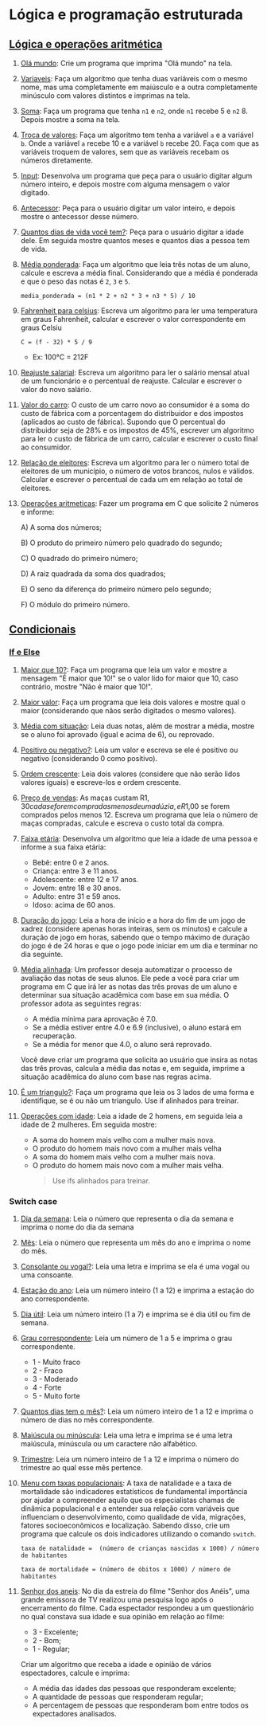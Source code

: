 # Lógica e programação estruturada

## [Lógica e operações aritmética](https://github.com/andre-jnr/exercicios-c/tree/main/01%20-%20l%C3%B3gica%20e%20opera%C3%A7%C3%B5es%20aritm%C3%A9ticas)

1. [Olá mundo](https://github.com/andre-jnr/exercicios-c/blob/main/01%20-%20l%C3%B3gica%20e%20opera%C3%A7%C3%B5es%20aritm%C3%A9ticas/01-ola_mundo.c): Crie um programa que imprima "Olá mundo" na tela.

1. [Variaveis](https://github.com/andre-jnr/exercicios-c/blob/main/01%20-%20l%C3%B3gica%20e%20opera%C3%A7%C3%B5es%20aritm%C3%A9ticas/02-variaveis.c): Faça um algoritmo que tenha duas variáveis com o mesmo nome, mas uma completamente em maiúsculo e a outra completamente minúsculo com valores distintos e imprimas na tela.

1. [Soma](https://github.com/andre-jnr/exercicios-c/blob/main/01%20-%20l%C3%B3gica%20e%20opera%C3%A7%C3%B5es%20aritm%C3%A9ticas/03-soma.c): Faça um programa que tenha `n1` e `n2`, onde `n1` recebe 5 e `n2` 8. Depois mostre a soma na tela.

1. [Troca de valores](https://github.com/andre-jnr/exercicios-c/blob/main/01%20-%20l%C3%B3gica%20e%20opera%C3%A7%C3%B5es%20aritm%C3%A9ticas/04-troca_de_valores.c): Faça um algoritmo tem tenha a variável `a` e a variável `b`. Onde a variável `a` recebe 10 e a variável `b` recebe 20. Faça com que as variáveis troquem de valores, sem que as variáveis recebam os números diretamente.

1. [Input](https://github.com/andre-jnr/exercicios-c/blob/main/01%20-%20l%C3%B3gica%20e%20opera%C3%A7%C3%B5es%20aritm%C3%A9ticas/05-input.c): Desenvolva um programa que peça para o usuário digitar algum número inteiro, e depois mostre com alguma mensagem o valor digitado.

1. [Antecessor](https://github.com/andre-jnr/exercicios-c/blob/main/01%20-%20l%C3%B3gica%20e%20opera%C3%A7%C3%B5es%20aritm%C3%A9ticas/06-antecessor.c): Peça para o usuário digitar um valor inteiro, e depois mostre o antecessor desse número.

1. [Quantos dias de vida você tem?](https://github.com/andre-jnr/exercicios-c/blob/main/01%20-%20l%C3%B3gica%20e%20opera%C3%A7%C3%B5es%20aritm%C3%A9ticas/07-quantos_dias_vc_tem.c): Peça para o usuário digitar a idade dele. Em seguida mostre quantos meses e quantos dias a pessoa tem de vida.

1. [Média ponderada](https://github.com/andre-jnr/exercicios-c/blob/main/01%20-%20l%C3%B3gica%20e%20opera%C3%A7%C3%B5es%20aritm%C3%A9ticas/08-media_ponderada.c): Faça um algoritmo que leia três notas de um aluno, calcule e escreva a média final. Considerando que a média é ponderada e que o peso das notas é `2`, `3` e `5`.

   ```
   media_ponderada = (n1 * 2 + n2 * 3 + n3 * 5) / 10

   ```

1. [Fahrenheit para celsius](https://github.com/andre-jnr/exercicios-c/blob/main/01%20-%20l%C3%B3gica%20e%20opera%C3%A7%C3%B5es%20aritm%C3%A9ticas/09-fahrenheit_para_celsius.c): Escreva um algoritmo para ler uma temperatura em graus Fahrenheit, calcular e escrever o valor correspondente em graus Celsiu

   ```
   C = (f - 32) * 5 / 9
   ```

   - Ex: 100°C = 212F

1. [Reajuste salarial](https://github.com/andre-jnr/exercicios-c/blob/main/01%20-%20l%C3%B3gica%20e%20opera%C3%A7%C3%B5es%20aritm%C3%A9ticas/10-reajuste_de_salario.c): Escreva um algoritmo para ler o salário mensal atual de um funcionário e o percentual de reajuste. Calcular e escrever o valor do novo salário.

1. [Valor do carro](https://github.com/andre-jnr/exercicios-c/blob/main/01%20-%20l%C3%B3gica%20e%20opera%C3%A7%C3%B5es%20aritm%C3%A9ticas/11-valor_carro.c): O custo de um carro novo ao consumidor é a soma do custo de fábrica com a porcentagem do distribuidor e dos impostos (aplicados ao custo de fábrica). Supondo que O percentual do distribuidor seja de 28% e os impostos de 45%, escrever um algoritmo para ler o custo de fábrica de um carro, calcular e escrever o custo final ao consumidor.

1. [Relação de eleitores](https://github.com/andre-jnr/exercicios-c/blob/main/01%20-%20l%C3%B3gica%20e%20opera%C3%A7%C3%B5es%20aritm%C3%A9ticas/12-relacao_de_eleitores.c): Escreva um algoritmo para ler o número total de eleitores de um município, o número de votos brancos, nulos e válidos. Calcular e escrever o percentual de cada um em relação ao total de eleitores.

1. [Operações aritmeticas](https://github.com/andre-jnr/exercicios-c/blob/main/01%20-%20l%C3%B3gica%20e%20opera%C3%A7%C3%B5es%20aritm%C3%A9ticas/13-opera%C3%A7oes_aritmeticas.c): Fazer um programa em C que solicite 2 números e informe:

   A) A soma dos números;

   B) O produto do primeiro número pelo quadrado do segundo;

   C) O quadrado do primeiro número;

   D) A raiz quadrada da soma dos quadrados;

   E) O seno da diferença do primeiro número pelo segundo;

   F) O módulo do primeiro número.

## [Condicionais](https://github.com/andre-jnr/exercicios-c/tree/main/02%20-%20condicionais)

### [If e Else](https://github.com/andre-jnr/exercicios-c/blob/main/02%20-%20condicionais/If%20e%20else)

1. [Maior que 10?](https://github.com/andre-jnr/exercicios-c/blob/main/02%20-%20condicionais/If%20e%20else/01-maiorQue10.c): Faça um programa que leia um valor e mostre a mensagem "É maior que 10!" se o valor lido for maior que 10, caso contrário, mostre "Não é maior que 10!".

1. [Maior valor](https://github.com/andre-jnr/exercicios-c/blob/main/02%20-%20condicionais/If%20e%20else/02-maior.c): Faça um programa que leia dois valores e mostre qual o maior (considerando que nãos serão digitados o mesmo valores).

1. [Média com situação](https://github.com/andre-jnr/exercicios-c/blob/main/02%20-%20condicionais/If%20e%20else/03-media_com_situa%C3%A7%C3%A3o.c): Leia duas notas, além de mostrar a média, mostre se o aluno foi aprovado (igual e acima de 6), ou reprovado.

1. [Positivo ou negativo?](https://github.com/andre-jnr/exercicios-c/blob/main/02%20-%20condicionais/If%20e%20else/04-positivo_ou_negativo.c): Leia um valor e escreva se ele é positivo ou negativo (considerando 0 como positivo).

1. [Ordem crescente](https://github.com/andre-jnr/exercicios-c/blob/main/02%20-%20condicionais/If%20e%20else/05-ordem_crescente.c): Leia dois valores (considere que não serão lidos valores iguais) e escreve-los e ordem crescente.

1. [Preço de vendas](https://github.com/andre-jnr/exercicios-c/blob/main/02%20-%20condicionais/If%20e%20else/06-valor_ma%C3%A7a.c): As maças custam R$1,30 cada se forem compradas menos de uma dúzia, e R$1,00 se forem comprados pelos menos 12. Escreva um programa que leia o número de maças compradas, calcule e escreva o custo total da compra.

1. [Faixa etária](https://github.com/andre-jnr/exercicios-c/blob/main/02%20-%20condicionais/If%20e%20else/07-faixa-etaria.c): Desenvolva um algoritmo que leia a idade de uma pessoa e informe a sua faixa etária:

   - Bebê: entre 0 e 2 anos.
   - Criança: entre 3 e 11 anos.
   - Adolescente: entre 12 e 17 anos.
   - Jovem: entre 18 e 30 anos.
   - Adulto: entre 31 e 59 anos.
   - Idoso: acima de 60 anos.

1. [Duração do jogo](https://github.com/andre-jnr/exercicios-c/blob/main/02%20-%20condicionais/If%20e%20else/08-duracao_xadrez.c): Leia a hora de início e a hora do fim de um jogo de xadrez (considere apenas horas inteiras, sem os minutos) e calcule a duração de jogo em horas, sabendo que o tempo máximo de duração do jogo é de 24 horas e que o jogo pode iniciar em um dia e terminar no dia seguinte.

1. [Média alinhada](https://github.com/andre-jnr/exercicios-c/blob/main/02%20-%20condicionais/If%20e%20else/09-mediaAlinhada.c): Um professor deseja automatizar o processo de avaliação das notas de seus alunos. Ele pede a você para criar um programa em C que irá ler as notas das três provas de um aluno e determinar sua situação acadêmica com base em sua média. O professor adota as seguintes regras:

   - A média mínima para aprovação é 7.0.
   - Se a média estiver entre 4.0 e 6.9 (inclusive), o aluno estará em recuperação.
   - Se a média for menor que 4.0, o aluno será reprovado.

   Você deve criar um programa que solicita ao usuário que insira as notas das três provas, calcula a média das notas e, em seguida, imprime a situação acadêmica do aluno com base nas regras acima.

1. [É um triangulo?](https://github.com/andre-jnr/exercicios-c/blob/main/02%20-%20condicionais/If%20e%20else/10-triangulo.c): Faça um programa que leia os 3 lados de uma forma e identifique, se é ou não um triangulo. Use if alinhados para treinar.

1. [Operações com idade](https://github.com/andre-jnr/exercicios-c/blob/main/02%20-%20condicionais/If%20e%20else/11-operaceos_com_idades.c): Leia a idade de 2 homens, em seguida leia a idade de 2 mulheres. Em seguida mostre:

   - A soma do homem mais velho com a mulher mais nova.
   - O produto do homem mais novo com a mulher mais velha
   - A soma do homem mais velho com a mulher mais nova.
   - O produto do homem mais novo com a mulher mais velha.
     > Use ifs alinhados para treinar.

### Switch case

1. [Dia da semana](https://github.com/andre-jnr/exercicios-c/blob/main/02%20-%20condicionais/Switch%20case/01-dia_da_semana.c): Leia o número que representa o dia da semana e imprima o nome do dia da semana

1. [Mês](https://github.com/andre-jnr/exercicios-c/blob/main/02%20-%20condicionais/Switch%20case/02-mes.c): Leia o número que representa um mês do ano e imprima o nome do mês.

1. [Consolante ou vogal?](https://github.com/andre-jnr/exercicios-c/blob/main/02%20-%20condicionais/Switch%20case/03-consoante_ou_vogal.c): Leia uma letra e imprima se ela é uma vogal ou uma consoante.

1. [Estação do ano](https://github.com/andre-jnr/exercicios-c/blob/main/02%20-%20condicionais/Switch%20case/04-estacao.c): Leia um número inteiro (1 a 12) e imprima a estação do ano correspondente.

1. [Dia útil](https://github.com/andre-jnr/exercicios-c/blob/main/02%20-%20condicionais/Switch%20case/05-dia_util.c): Leia um número inteiro (1 a 7) e imprima se é dia útil ou fim de semana.

1. [Grau correspondente](https://github.com/andre-jnr/exercicios-c/blob/main/02%20-%20condicionais/Switch%20case/06-grau_correspondente.c): Leia um número de 1 a 5 e imprima o grau correspondente.

   - 1 - Muito fraco
   - 2 - Fraco
   - 3 - Moderado
   - 4 - Forte
   - 5 - Muito forte

1. [Quantos dias tem o mês?](https://github.com/andre-jnr/exercicios-c/blob/main/02%20-%20condicionais/Switch%20case/07-dias_do_mes.c): Leia um número inteiro de 1 a 12 e imprima o número de dias no mês correspondente.

1. [Maiúscula ou minúscula](https://github.com/andre-jnr/exercicios-c/blob/main/02%20-%20condicionais/Switch%20case/08-maiuscula_minuscula.c): Leia uma letra e imprima se é uma letra maiúscula, minúscula ou um caractere não alfabético.

1. [Trimestre](https://github.com/andre-jnr/exercicios-c/blob/main/02%20-%20condicionais/Switch%20case/09-trimestre.c): Leia um número inteiro de 1 a 12 e imprima o número do trimestre ao qual esse mês pertence.

1. [Menu com taxas populacionais](https://github.com/andre-jnr/exercicios-c/blob/main/02%20-%20condicionais/Switch%20case/10-taxas_populacionais.c): A taxa de natalidade e a taxa de mortalidade são indicadores estatísticos de fundamental importância por ajudar a compreender aquilo que os especialistas chamas de dinâmica populacional e a entender sua relação com variáveis que influenciam o desenvolvimento, como qualidade de vida, migrações, fatores socioeconômicos e localização. Sabendo disso, crie um programa que calcule os dois indicadores utilizando o comando `switch`.

   ```
   taxa de natalidade =  (número de crianças nascidas x 1000) / número de habitantes
   ```

   ```
   taxa de mortalidade = (número de óbitos x 1000) / número de habitantes
   ```

1. [Senhor dos aneis](https://github.com/andre-jnr/exercicios-c/blob/main/02%20-%20condicionais/Switch%20case/11-senhor_dos_aneis.c): No dia da estreia do filme "Senhor dos Anéis", uma grande emissora de TV realizou uma pesquisa logo após o encerramento do filme. Cada espectador respondeu a um questionário no qual constava sua idade e sua opinião em relação ao filme:

   - 3 - Excelente;
   - 2 - Bom;
   - 1 - Regular;

   Criar um algoritmo que receba a idade e opinião de vários espectadores, calcule e imprima:

   - A média das idades das pessoas que responderam excelente;
   - A quantidade de pessoas que responderam regular;
   - A percentagem de pessoas que responderam bom entre todos os expectadores analisados.
